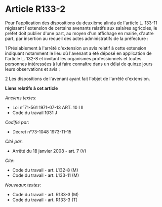 # Article R133-2

Pour l'application des dispositions du deuxième alinéa de l'article L. 133-11 régissant l'extension de certains avenants
relatifs aux salaires agricoles, le préfet doit publier d'une part, au moyen d'un affichage en mairie, d'autre part, par
insertion au recueil des actes administratifs de la préfecture :

1  Préalablement à l'arrêté d'extension un avis relatif à cette extension indiquant notamment le lieu où l'avenant a été
déposé en application de l'article L. 132-8 et invitant les organismes professionnels et toutes personnes intéressées à lui
faire connaître dans un délai de quinze jours leurs observations et avis ;

2  Les dispositions de l'avenant ayant fait l'objet de l'arrêté d'extension.

**Liens relatifs à cet article**

_Anciens textes_:

  - Loi n°71-561 1971-07-13 ART. 10 I II
  - Code du travail 1031 J

_Codifié par_:

  - Décret n°73-1048 1973-11-15

_Cité par_:

  - Arrêté du 18 janvier 2008 - art. 7 (V)

_Cite_:

  - Code du travail - art. L132-8 (M)
  - Code du travail - art. L133-11 (M)

_Nouveaux textes_:

  - Code du travail - art. R133-3 (M)
  - Code du travail - art. R133-3 (T)
